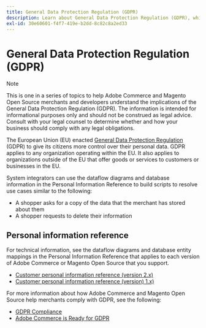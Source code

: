 ```yaml
---
title: General Data Protection Regulation (GDPR)
description: Learn about General Data Protection Regulation (GDPR), which is legislation that regulates data protection and privacy for all individuals in the European Union and the European Economic Area.
exl-id: 30e60601-f4f7-419e-b2dd-8c82c8a2ed33
---
```

# General Data Protection Regulation (GDPR)

>[!NOTE]
>
>This is one in a series of topics to help Adobe Commerce and Magento Open Source merchants and developers understand the implications of the General Data Protection Regulation (GDPR). The information is intended for informational purposes only and should not be construed as legal advice. Consult with your legal counsel to determine whether and how your business should comply with any legal obligations.

The European Union (EU) enacted [General Data Protection Regulation](https://ec.europa.eu/info/law/law-topic/data-protection_en) (GDPR) to give its citizens more control over their personal data. GDPR applies to any organization operating within the EU. It also applies to organizations outside of the EU that offer goods or services to customers or businesses in the EU.

System integrators can use the dataflow diagrams and database information in the Personal Information Reference to build scripts to resolve use cases similar to the following:

-  A shopper asks for a copy of the data that the merchant has stored about them
-  A shopper requests to delete their information

## Personal information reference

For technical information, see the dataflow diagrams and database entity mappings in the Personal Information Reference that applies to each version of Adobe Commerce or Magento Open Source that you support.

-  [Customer personal information reference (version 2.x)](data-m2.md)
-  [Customer personal information reference (version) 1.x)](data-m1.md)

For more information about how Adobe Commerce and Magento Open Source help merchants comply with GDPR, see the following:

-  [GDPR Compliance](https://experienceleague.adobe.com/docs/commerce-admin/start/compliance/privacy/compliance-gdpr.html)
-  [Adobe Commerce is Ready for GDPR](https://business.adobe.com/privacy/general-data-protection-regulation.html)
